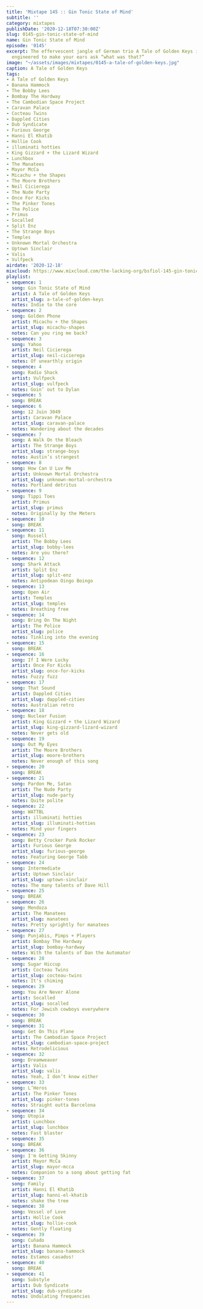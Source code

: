 ```yaml
---
title: 'Mixtape 145 :: Gin Tonic State of Mind'
subtitle: ''
category: mixtapes
publishDate: '2020-12-18T07:30:00Z'
slug: 0145-gin-tonic-state-of-mind
name: Gin Tonic State of Mind
episode: '0145'
excerpt: The effervescent jangle of German trio A Tale of Golden Keys is intricately
  engineered to make your ears ask “what was that?”
image: "~/assets/images/mixtapes/0145-a-tale-of-golden-keys.jpg"
caption: A Tale of Golden Keys
tags:
- A Tale of Golden Keys
- Banana Hammock
- The Bobby Lees
- Bombay The Hardway
- The Cambodian Space Project
- Caravan Palace
- Cocteau Twins
- Dappled Cities
- Dub Syndicate
- Furious George
- Hanni El Khatib
- Hollie Cook
- illuminati hotties
- King Gizzard + the Lizard Wizard
- Lunchbox
- The Manatees
- Mayor McCa
- Micachu + the Shapes
- The Moore Brothers
- Neil Cicierega
- The Nude Party
- Once For Kicks
- The Pinker Tones
- The Police
- Primus
- Socalled
- Split Enz
- The Strange Boys
- Temples
- Unknown Mortal Orchestra
- Uptown Sinclair
- Valis
- Vulfpeck
airdate: '2020-12-18'
mixcloud: https://www.mixcloud.com/the-lacking-org/bsfiol-145-gin-tonic-state-of-mind/
playlist:
- sequence: 1
  song: Gin Tonic State of Mind
  artist: A Tale of Golden Keys
  artist_slug: a-tale-of-golden-keys
  notes: Indie to the core
- sequence: 2
  song: Golden Phone
  artist: Micachu + the Shapes
  artist_slug: micachu-shapes
  notes: Can you ring me back?
- sequence: 3
  song: Yahoo
  artist: Neil Cicierega
  artist_slug: neil-cicierega
  notes: Of unearthly origin
- sequence: 4
  song: Radio Shack
  artist: Vulfpeck
  artist_slug: vulfpeck
  notes: Goin’ out to Dylan
- sequence: 5
  song: BREAK
- sequence: 6
  song: 12 Juin 3049
  artist: Caravan Palace
  artist_slug: caravan-palace
  notes: Wandering about the decades
- sequence: 7
  song: A Walk On the Bleach
  artist: The Strange Boys
  artist_slug: strange-boys
  notes: Austin’s strangest
- sequence: 8
  song: How Can U Luv Me
  artist: Unknown Mortal Orchestra
  artist_slug: unknown-mortal-orchestra
  notes: Portland detritus
- sequence: 9
  song: Tippi Toes
  artist: Primus
  artist_slug: primus
  notes: Originally by the Meters
- sequence: 10
  song: BREAK
- sequence: 11
  song: Russell
  artist: The Bobby Lees
  artist_slug: bobby-lees
  notes: Are you there?
- sequence: 12
  song: Shark Attack
  artist: Split Enz
  artist_slug: split-enz
  notes: Antipodean Oingo Boingo
- sequence: 13
  song: Open Air
  artist: Temples
  artist_slug: temples
  notes: Breathing free
- sequence: 14
  song: Bring On The Night
  artist: The Police
  artist_slug: police
  notes: Tinkling into the evening
- sequence: 15
  song: BREAK
- sequence: 16
  song: If I Were Lucky
  artist: Once For Kicks
  artist_slug: once-for-kicks
  notes: Fuzzy fuzz
- sequence: 17
  song: That Sound
  artist: Dappled Cities
  artist_slug: dappled-cities
  notes: Australian retro
- sequence: 18
  song: Nuclear Fusion
  artist: King Gizzard + the Lizard Wizard
  artist_slug: king-gizzard-lizard-wizard
  notes: Never gets old
- sequence: 19
  song: Out My Eyes
  artist: The Moore Brothers
  artist_slug: moore-brothers
  notes: Never enough of this song
- sequence: 20
  song: BREAK
- sequence: 21
  song: Pardon Me, Satan
  artist: The Nude Party
  artist_slug: nude-party
  notes: Quite polite
- sequence: 22
  song: WATTBL
  artist: illuminati hotties
  artist_slug: illuminati-hotties
  notes: Mind your fingers
- sequence: 23
  song: Betty Crocker Punk Rocker
  artist: Furious George
  artist_slug: furious-george
  notes: Featuring George Tabb
- sequence: 24
  song: Intermediate
  artist: Uptown Sinclair
  artist_slug: uptown-sinclair
  notes: The many talents of Dave Hill
- sequence: 25
  song: BREAK
- sequence: 26
  song: Mendoza
  artist: The Manatees
  artist_slug: manatees
  notes: Pretty sprightly for manatees
- sequence: 27
  song: Punjabis, Pimps + Players
  artist: Bombay The Hardway
  artist_slug: bombay-hardway
  notes: With the talents of Dan the Automator
- sequence: 28
  song: Sugar Hiccup
  artist: Cocteau Twins
  artist_slug: cocteau-twins
  notes: It's chiming
- sequence: 29
  song: You Are Never Alone
  artist: Socalled
  artist_slug: socalled
  notes: For Jewish cowboys everywhere
- sequence: 30
  song: BREAK
- sequence: 31
  song: Get On This Plane
  artist: The Cambodian Space Project
  artist_slug: cambodian-space-project
  notes: Retrodelicious
- sequence: 32
  song: Dreamweaver
  artist: Valis
  artist_slug: valis
  notes: Yeah, I don’t know either
- sequence: 33
  song: L’Heros
  artist: The Pinker Tones
  artist_slug: pinker-tones
  notes: Straight outta Barcelona
- sequence: 34
  song: Utopia
  artist: Lunchbox
  artist_slug: lunchbox
  notes: Fast blaster
- sequence: 35
  song: BREAK
- sequence: 36
  song: I'm Getting Skinny
  artist: Mayor McCa
  artist_slug: mayor-mcca
  notes: Companion to a song about getting fat
- sequence: 37
  song: Family
  artist: Hanni El Khatib
  artist_slug: hanni-el-khatib
  notes: shake the tree
- sequence: 38
  song: Vessel of Love
  artist: Hollie Cook
  artist_slug: hollie-cook
  notes: Gently floating
- sequence: 39
  song: Cuñado
  artist: Banana Hammock
  artist_slug: banana-hammock
  notes: Estamos casados!
- sequence: 40
  song: BREAK
- sequence: 41
  song: Substyle
  artist: Dub Syndicate
  artist_slug: dub-syndicate
  notes: Undulating frequencies
---
```


